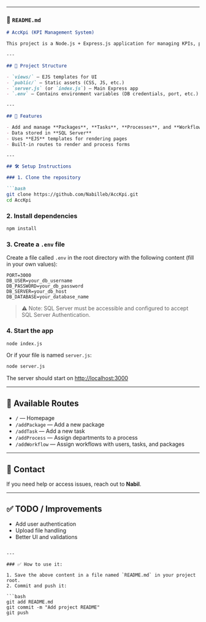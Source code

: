 
---

### 📄 `README.md`

````markdown
# AccKpi (KPI Management System)

This project is a Node.js + Express.js application for managing KPIs, packages, tasks, processes, and workflows, connected to a Microsoft SQL Server database.

---

## 📁 Project Structure

- `views/` — EJS templates for UI
- `public/` — Static assets (CSS, JS, etc.)
- `server.js` (or `index.js`) — Main Express app
- `.env` — Contains environment variables (DB credentials, port, etc.)

---

## 🚀 Features

- Add and manage **Packages**, **Tasks**, **Processes**, and **Workflows**
- Data stored in **SQL Server**
- Uses **EJS** templates for rendering pages
- Built-in routes to render and process forms

---

## 🛠️ Setup Instructions

### 1. Clone the repository

```bash
git clone https://github.com/Nabilleb/AccKpi.git
cd AccKpi
````

### 2. Install dependencies

```bash
npm install
```

### 3. Create a `.env` file

Create a file called `.env` in the root directory with the following content (fill in your own values):

```env
PORT=3000
DB_USER=your_db_username
DB_PASSWORD=your_db_password
DB_SERVER=your_db_host
DB_DATABASE=your_database_name
```

> ⚠️ Note: SQL Server must be accessible and configured to accept SQL Server Authentication.

### 4. Start the app

```bash
node index.js
```

Or if your file is named `server.js`:

```bash
node server.js
```

The server should start on [http://localhost:3000](http://localhost:3000)

---

## 📌 Available Routes

* `/` — Homepage
* `/addPackage` — Add a new package
* `/addTask` — Add a new task
* `/addProcess` — Assign departments to a process
* `/addWorkflow` — Assign workflows with users, tasks, and packages

---

## 🙋 Contact

If you need help or access issues, reach out to **Nabil**.

---

## ✅ TODO / Improvements

* Add user authentication
* Upload file handling
* Better UI and validations

````

---

### ✅ How to use it:

1. Save the above content in a file named `README.md` in your project root.
2. Commit and push it:

```bash
git add README.md
git commit -m "Add project README"
git push
````

